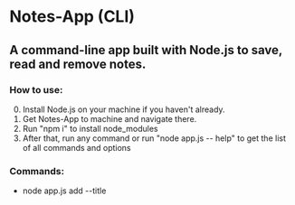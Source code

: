 # Notes-App (CLI)

## A command-line app built with Node.js to save, read and remove notes.

### How to use:

0. Install Node.js on your machine if you haven't already.
1. Get Notes-App to machine and navigate there.
2. Run "npm i" to install node_modules
3. After that, run any command or run "node app.js -- help" to get the list of all commands and options

### Commands:

- node app.js add --title <TITLE> --body <BODY> [Add a new note]
- node app.js remove --title <TITLE> [Remove a note]
- node app.js read --title <TITLE> [Read a note]
- node app.js list [Get the list of all notes]

### Options:

- --help [Show help]
- --version [Show version number]
- --title <TITLE> [Required for add, remove and read]
- --body <BODY> [Required for add]

### Example:

- node app.js add --title "My note's title" --body "My note's body"
